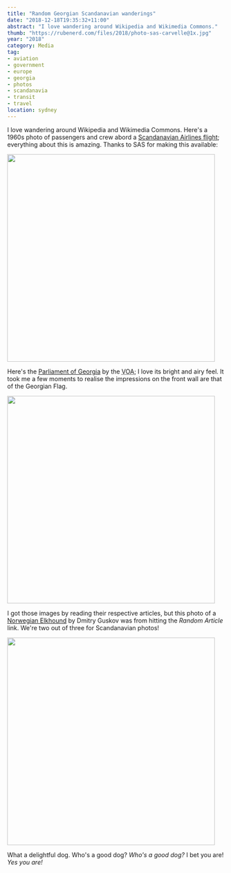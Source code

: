```yaml
---
title: "Random Georgian Scandanavian wanderings"
date: "2018-12-18T19:35:32+11:00"
abstract: "I love wandering around Wikipedia and Wikimedia Commons."
thumb: "https://rubenerd.com/files/2018/photo-sas-carvelle@1x.jpg"
year: "2018"
category: Media
tag:
- aviation
- government
- europe
- georgia
- photos
- scandanavia
- transit
- travel
location: sydney
---
```

I love wandering around Wikipedia and Wikimedia Commons. Here's a 1960s photo of passengers and crew abord a [Scandanavian Airlines flight]; everything about this is amazing. Thanks to SAS for making this available:

<p><img src="https://rubenerd.com/files/2018/photo-sas-carvelle@1x.jpg" srcset="https://rubenerd.com/files/2018/photo-sas-carvelle@1x.jpg 1x, https://rubenerd.com/files/2018/photo-sas-carvelle@2x.jpg 2x" alt="" style="width:480px" /></p>

Here's the [Parliament of Georgia] by the <abbr title="Voice of America">VOA</abbr>; I love its bright and airy feel. It took me a few moments to realise the impressions on the front wall are that of the Georgian Flag.

<p><img src="https://rubenerd.com/files/2018/photo-georgian-parliament@1x.jpg" srcset="https://rubenerd.com/files/2018/photo-georgian-parliament@1x.jpg 1x, https://rubenerd.com/files/2018/photo-georgian-parliament@2x.jpg 2x" alt="" style="width:480px" /></p>

I got those images by reading their respective articles, but this photo of a [Norwegian Elkhound] by Dmitry Guskov was from hitting the *Random Article* link. We're two out of three for Scandanavian photos!

<p><img src="https://rubenerd.com/files/2018/photo-elkhound@1x.jpg" srcset="https://rubenerd.com/files/2018/photo-elkhound@1x.jpg 1x, https://rubenerd.com/files/2018/photo-elkhound@2x.jpg 2x" alt="" style="width:480px" /></p>

What a delightful dog. Who's a good dog? *Who's a good dog?* I bet you are! *Yes you are!*

[Scandanavian Airlines flight]: https://commons.wikimedia.org/wiki/File:SAS_Carvelle_SE-210_(19).jpg
[Parliament of Georgia]: https://commons.wikimedia.org/wiki/File:Parliament_of_Georgia_in_Kutaisi.jpg
[Norwegian Elkhound]: https://commons.wikimedia.org/wiki/File:Norwegian_Elkhound_1.jpg


